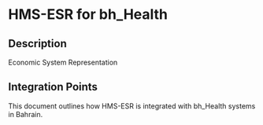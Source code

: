 # HMS-ESR for bh_Health

## Description

Economic System Representation

## Integration Points

This document outlines how HMS-ESR is integrated with bh_Health systems in Bahrain.
